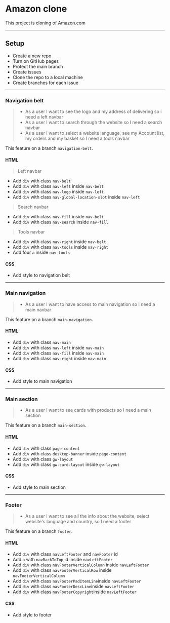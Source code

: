 
# Amazon clone

This project is cloning  of Amazon.com

---

## Setup

- Create a new repo
- Turn on GitHub pages
- Protect the main branch
- Create issues
- Clone the repo to a local machine
- Create branches for each issue

---

### Navigation belt

> - As a user I want to see the logo and my address of delivering so i need a
>   left navbar
> - As a user I want to search through the website so I need a search navbar
> - As a user I want to select a website language, see my Account list, my
>   orders and my basket so I need a tools navbar

This feature on a branch `navigation-belt`.

#### HTML

> Left navbar

- Add `div` with class `nav-belt`
- Add `div` with class `nav-left` inside `nav-belt`
- Add `div` with class `nav-logo` inside `nav-left`
- Add `div` with class `nav-global-location-slot` inside `nav-left`

> Search navbar

- Add `div` with class `nav-fill` inside `nav-belt`
- Add `div` with class `nav-search` inside `nav-fill`

> Tools navbar

- Add `div` with class `nav-right` inside `nav-belt`
- Add `div` with class `nav-tools` inside `nav-right`
- Add four `a` inside `nav-tools`

#### CSS

- Add style to navigation belt

---

### Main navigation

> - As a user I want to have access to main navigation so I need a main navbar

This feature on a branch `main-navigation`.

#### HTML

- Add `div` with class `nav-main`
- Add `div` with class `nav-left` inside `nav-main`
- Add `div` with class `nav-fill` inside `nav-main`
- Add `div` with class `nav-right` inside `nav-main`

#### CSS

- Add style to main navigation

---

### Main section

> - As a user I want to see cards with products so I need a main section

This feature on a branch `main-section`.

#### HTML

- Add `div` with class `page-content`
- Add `div` with class `desktop-banner` inside `page-content`
- Add `div` with class `gw-layout`
- Add `div` with class `gw-card-layout` inside `gw-layout`

#### CSS

- Add style to main section

---

### Footer

> - As a user I want to see all the info about the website, select website's
>   language and country, so I need a footer

This feature on a branch `footer`.

#### HTML

- Add `div` with class `navLeftFooter` and `navFooter` id
- Add `a` with `navBackToTop` id inside `navLeftFooter`
- Add `div` with class `navFooterVerticalColumn` inside `navLeftFooter`
- Add `div` with class `navFooterVerticalRow` inside `navFooterVerticalColumn`
- Add `div` with class `navFooterPadItemLine`inside `navLeftFooter`
- Add `div` with class `navFooterDescLine`inside `navLeftFooter`
- Add `div` with class `navFooterCopyright`inside `navLeftFooter`

#### CSS

- Add style to footer
